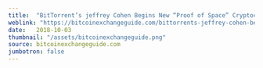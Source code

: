 ```yaml
---
title:  "BitTorrent’s jeffrey Cohen Begins New “Proof of Space” Cryptocurrency Blockchain"
weblink: "https://bitcoinexchangeguide.com/bittorrents-jeffrey-cohen-begins-new-proof-of-space-cryptocurrency-blockchain/"
date:   2018-10-03
thumbnail: "/assets/bitcoinexchangeguide.png"
source: bitcoinexchangeguide.com
jumbotron: false
---
```

